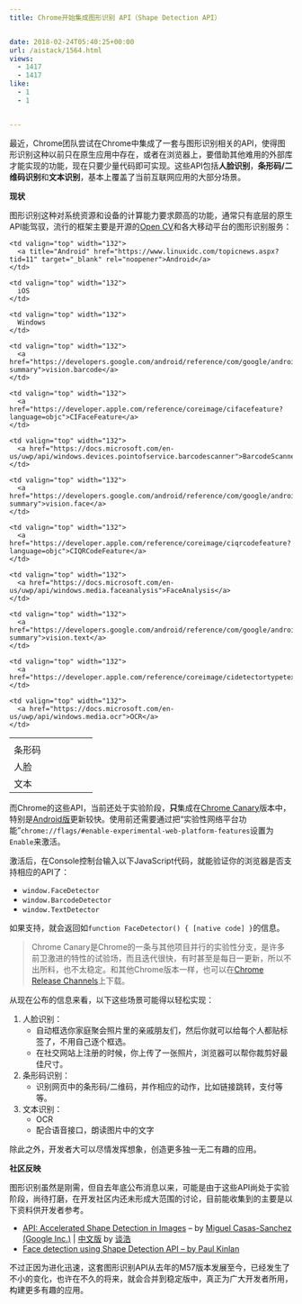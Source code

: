 ```yaml
---
title: Chrome开始集成图形识别 API（Shape Detection API）


date: 2018-02-24T05:40:25+00:00
url: /aistack/1564.html
views:
  - 1417
  - 1417
like:
  - 1
  - 1


---
```

最近，Chrome团队尝试在Chrome中集成了一套与图形识别相关的API，使得图形识别这种以前只在原生应用中存在，或者在浏览器上，要借助其他难用的外部库才能实现的功能，现在只要少量代码即可实现。这些API包括**人脸识别**，**条形码/二维码识别**和**文本识别**，基本上覆盖了当前互联网应用的大部分场景。

**现状**

图形识别这种对系统资源和设备的计算能力要求颇高的功能，通常只有底层的原生API能驾驭，流行的框架主要是开源的[Open CV][1]和各大移动平台的图形识别服务：

<table border="0" cellspacing="0" cellpadding="2">
  <tr>
    <td valign="top" width="132">
    </td>
    
    <td valign="top" width="132">
      <a title="Android" href="https://www.linuxidc.com/topicnews.aspx?tid=11" target="_blank" rel="noopener">Android</a>
    </td>
    
    <td valign="top" width="132">
      iOS
    </td>
    
    <td valign="top" width="132">
      Windows
    </td>
  </tr>
  
  <tr>
    <td valign="top" width="132">
      条形码
    </td>
    
    <td valign="top" width="132">
      <a href="https://developers.google.com/android/reference/com/google/android/gms/vision/barcode/package-summary">vision.barcode</a>
    </td>
    
    <td valign="top" width="132">
      <a href="https://developer.apple.com/reference/coreimage/cifacefeature?language=objc">CIFaceFeature</a>
    </td>
    
    <td valign="top" width="132">
      <a href="https://docs.microsoft.com/en-us/uwp/api/windows.devices.pointofservice.barcodescanner">BarcodeScanner</a>
    </td>
  </tr>
  
  <tr>
    <td valign="top" width="132">
      人脸
    </td>
    
    <td valign="top" width="132">
      <a href="https://developers.google.com/android/reference/com/google/android/gms/vision/face/package-summary">vision.face</a>
    </td>
    
    <td valign="top" width="132">
      <a href="https://developer.apple.com/reference/coreimage/ciqrcodefeature?language=objc">CIQRCodeFeature</a>
    </td>
    
    <td valign="top" width="132">
      <a href="https://docs.microsoft.com/en-us/uwp/api/windows.media.faceanalysis">FaceAnalysis</a>
    </td>
  </tr>
  
  <tr>
    <td valign="top" width="132">
      文本
    </td>
    
    <td valign="top" width="132">
      <a href="https://developers.google.com/android/reference/com/google/android/gms/vision/text/package-summary">vision.text</a>
    </td>
    
    <td valign="top" width="132">
      <a href="https://developer.apple.com/reference/coreimage/cidetectortypetext">CIDetectorTypeText</a>
    </td>
    
    <td valign="top" width="132">
      <a href="https://docs.microsoft.com/en-us/uwp/api/windows.media.ocr">OCR</a>
    </td>
  </tr>
</table>

而Chrome的这些API，当前还处于实验阶段，**只**集成在[Chrome Canary][2]版本中，特别是[Android版][3]更新较快。使用前还需要通过把“实验性网络平台功能”`chrome://flags/#enable-experimental-web-platform-features`设置为`Enable`来激活。

激活后，在Console控制台输入以下JavaScript代码，就能验证你的浏览器是否支持相应的API了：

  * `window.FaceDetector`
  * `window.BarcodeDetector`
  * `window.TextDetector`

如果支持，就会返回如`function FaceDetector() { [native code] }`的信息。

> Chrome Canary是Chrome的一条与其他项目并行的实验性分支，是许多前卫激进的特性的试验场，而且迭代很快，有时甚至是每日一更新，所以不出所料，也不太稳定。和其他Chrome版本一样，也可以在[Chrome Release Channels][4]上下载。

从现在公布的信息来看，以下这些场景可能得以轻松实现：

  1. 人脸识别： 
      * 自动框选你家庭聚会照片里的亲戚朋友们，然后你就可以给每个人都贴标签了，不用自己逐个框选。
      * 在社交网站上注册的时候，你上传了一张照片，浏览器可以帮你裁剪好最佳尺寸。
  2. 条形码识别： 
      * 识别网页中的条形码/二维码，并作相应的动作，比如链接跳转，支付等等。
  3. 文本识别： 
      * OCR
      * 配合语音接口，朗读图片中的文字

除此之外，开发者大可以尽情发挥想象，创造更多独一无二有趣的应用。

**社区反映**

图形识别虽然是刚需，但自去年底公布消息以来，可能是由于这些API尚处于实验阶段，尚待打磨，在开发社区内还未形成大范围的讨论，目前能收集到的主要是以下资料供开发者参考。

  * [API: Accelerated Shape Detection in Images][5] &#8211; by [Miguel Casas-Sanchez (Google Inc.)][6] | [中文版][7] by [谈浩][8]
  * [Face detection using Shape Detection API &#8211; by Paul Kinlan][9]

不过正因为进化迅速，这套图形识别API从去年的M57版本发展至今，已经发生了不小的变化，也许在不久的将来，就会合并到稳定版中，真正为广大开发者所用，构建更多有趣的应用。

 [1]: https://docs.opencv.org/2.4/modules/contrib/doc/facerec/facerec_tutorial.html
 [2]: https://www.google.com/chrome/browser/canary.html
 [3]: https://play.google.com/store/apps/details?id=com.chrome.canary
 [4]: https://www.chromium.org/getting-involved/dev-channel
 [5]: https://wicg.github.io/shape-detection-api/
 [6]: https://github.com/miguelao
 [7]: https://wicg.github.io/shape-detection-api/index-zh-cn.html
 [8]: https://neotan.github.io/
 [9]: https://paul.kinlan.me/face-detection/
